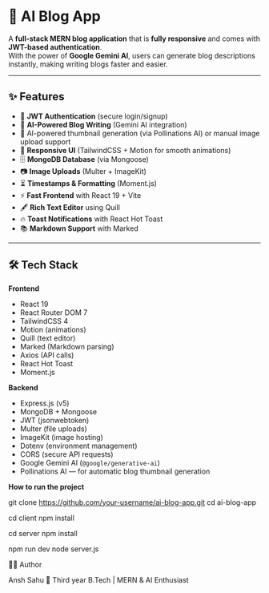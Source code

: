 # 📝 AI Blog App

A **full-stack MERN blog application** that is **fully responsive** and comes with **JWT-based authentication**.  
With the power of **Google Gemini AI**, users can generate blog descriptions instantly, making writing blogs faster and easier.  

---

## ✨ Features
- 🔑 **JWT Authentication** (secure login/signup)
- 📝 **AI-Powered Blog Writing** (Gemini AI integration)
- 📌 AI-powered thumbnail generation (via Pollinations AI) or manual image upload support
- 🎨 **Responsive UI** (TailwindCSS + Motion for smooth animations)
- 🗄️ **MongoDB Database** (via Mongoose)
- 📷 **Image Uploads** (Multer + ImageKit)
- ⏳ **Timestamps & Formatting** (Moment.js)
- ⚡ **Fast Frontend** with React 19 + Vite
- 🖋️ **Rich Text Editor** using Quill
- 🔥 **Toast Notifications** with React Hot Toast
- 📚 **Markdown Support** with Marked

---

## 🛠️ Tech Stack
**Frontend**
- React 19
- React Router DOM 7
- TailwindCSS 4
- Motion (animations)
- Quill (text editor)
- Marked (Markdown parsing)
- Axios (API calls)
- React Hot Toast
- Moment.js  

**Backend**
- Express.js (v5)
- MongoDB + Mongoose
- JWT (jsonwebtoken)
- Multer (file uploads)
- ImageKit (image hosting)
- Dotenv (environment management)
- CORS (secure API requests)
- Google Gemini AI (`@google/generative-ai`)
- Pollinations AI — for automatic blog thumbnail generation

**How to run the project**

git clone https://github.com/your-username/ai-blog-app.git
cd ai-blog-app

cd client
npm install

cd server
npm install

npm run dev
node server.js


👨‍💻 Author

Ansh Sahu
📌 Third year B.Tech | MERN & AI Enthusiast

